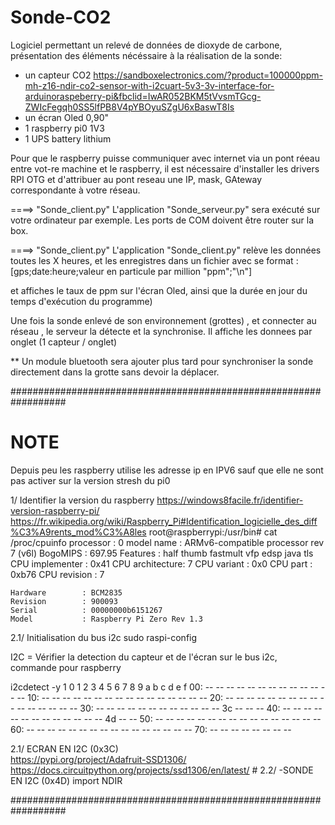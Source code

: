 # Sonde-CO2



Logiciel permettant un relevé de données de dioxyde de carbone, présentation des éléments nécéssaire à la réalisation de la sonde:
  - un capteur CO2 https://sandboxelectronics.com/?product=100000ppm-mh-z16-ndir-co2-sensor-with-i2cuart-5v3-3v-interface-for-arduinoraspeberry-pi&fbclid=IwAR052BKM5tVvsmTGcg-ZWIcFegqh0SS5lfPB8V4pYBOyuSZgU6xBaswT8Is
  - un écran Oled 0,90"
  - 1 raspberry pi0 1V3
  - 1 UPS battery lithium


Pour que le raspberry puisse communiquer avec internet via un pont réeau entre vot-re machine et le raspberry, il est nécessaire d'installer les drivers RPI OTG et d'attribuer au pont reseau une IP, mask, GAteway correspondante  à votre réseau.


====> "Sonde_client.py" 
  L'application "Sonde_serveur.py" sera exécuté sur votre ordinateur par exemple. Les ports de COM doivent être router sur la box.

====> "Sonde_client.py"
  L'application "Sonde_client.py" relève les données toutes les X heures, et les enregistres dans un fichier avec se format :
  [gps;date:heure;valeur en particule par million "ppm";"\n"]

  et affiches le taux de ppm sur l'écran Oled, ainsi que la durée en jour du temps d'exécution du programme)

Une fois la sonde enlevé de son environnement (grottes) , et connecter au réseau , le serveur la détecte et la synchronise.
Il affiche les donnees par onglet (1 capteur / onglet)

** Un module bluetooth sera ajouter plus tard pour synchroniser la sonde directement dans la grotte sans devoir la déplacer.



##################################################################



# NOTE

Depuis peu les raspberry utilise les adresse ip en IPV6 sauf que elle ne sont pas activer sur la version stresh du pi0


1/ Identifier la version du raspberry
https://windows8facile.fr/identifier-version-raspberry-pi/
https://fr.wikipedia.org/wiki/Raspberry_Pi#Identification_logicielle_des_diff%C3%A9rents_mod%C3%A8les
    root@raspberrypi:/usr/bin# cat /proc/cpuinfo
    processor       : 0
    model name      : ARMv6-compatible processor rev 7 (v6l)
    BogoMIPS        : 697.95
    Features        : half thumb fastmult vfp edsp java tls
    CPU implementer : 0x41
    CPU architecture: 7
    CPU variant     : 0x0
    CPU part        : 0xb76
    CPU revision    : 7

    Hardware        : BCM2835
    Revision        : 900093
    Serial          : 00000000b6151267
    Model           : Raspberry Pi Zero Rev 1.3
    
2.1/ Initialisation du bus i2c
    sudo raspi-config
    

I2C = Vérifier la detection du capteur et de l'écran 
sur le bus i2c, commande pour raspberry

i2cdetect -y 1
    0  1  2  3  4  5  6  7  8  9  a  b  c  d  e  f
 00:          -- -- -- -- -- -- -- -- -- -- -- -- --
 10: -- -- -- -- -- -- -- -- -- -- -- -- -- -- -- --
 20: -- -- -- -- -- -- -- -- -- -- -- -- -- -- -- --
 30: -- -- -- -- -- -- -- -- -- -- -- -- 3c -- -- --
 40: -- -- -- -- -- -- -- -- -- -- -- -- -- 4d -- --
 50: -- -- -- -- -- -- -- -- -- -- -- -- -- -- -- --
 60: -- -- -- -- -- -- -- -- -- -- -- -- -- -- -- --
 70: -- -- -- -- -- -- -- --


2.1/ ECRAN EN I2C (0x3C)    
    https://pypi.org/project/Adafruit-SSD1306/
    https://docs.circuitpython.org/projects/ssd1306/en/latest/                                                  #
2.2/ -SONDE EN I2C (0x4D) 
    import NDIR

##################################################################  
